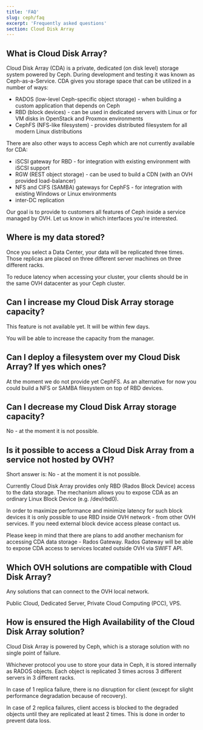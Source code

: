 ```yaml
---
title: 'FAQ'
slug: ceph/faq
excerpt: 'Frequently asked questions'
section: Cloud Disk Array
---
```



## What is Cloud Disk Array?
Cloud Disk Array (CDA) is a private, dedicated (on disk level) storage system powered by Ceph. During development and testing it was known as Ceph-as-a-Service. CDA gives you storage space that can be utilized in a number of ways:

- RADOS (low-level Ceph-specific object storage) - when building a custom application that depends on Ceph
- RBD (block devices) - can be used in dedicated servers with Linux or for VM disks in OpenStack and Proxmox environments
- CephFS (NFS-like filesystem) - provides distributed filesystem for all modern Linux distributions

There are also other ways to access Ceph which are not currently available for CDA:
- iSCSI gateway for RBD - for integration with existing environment with iSCSI support
- RGW (REST object storage) - can be used to build a CDN (with an OVH provided load-balancer)
- NFS and CIFS (SAMBA) gateways for CephFS - for integration with existing Windows or Linux environments
- inter-DC replication

Our goal is to provide to customers all features of Ceph inside a service managed by OVH. Let us know in which interfaces you're interested.


## Where is my data stored?
Once you select a Data Center, your data will be replicated three times. Those replicas are placed on three different server machines on three different racks.

To reduce latency when accessing your cluster, your clients should be in the same OVH datacenter as your Ceph cluster.


## Can I increase my Cloud Disk Array storage capacity?
This feature is not available yet. It will be within few days.

You will be able to increase the capacity from the manager.


## Can I deploy a filesystem over my Cloud Disk Array? If yes which ones?
At the moment we do not provide yet CephFS. As an alternative for now you could build a NFS or SAMBA filesystem on top of RBD devices.


## Can I decrease my Cloud Disk Array storage capacity?
No - at the moment it is not possible.


## Is it possible to access a Cloud Disk Array from a service not hosted by OVH?
Short answer is: No - at the moment it is not possible.

Currently Cloud Disk Array provides only RBD (Rados Block Device) access to the data storage. The mechanism allows you to expose CDA as an ordinary Linux Block Device (e.g. /dev/rbd0).

In order to maximize performance and minimize latency for such block devices it is only possible to use RBD inside OVH network - from other OVH services. If you need external block device access please contact us.

Please keep in mind that there are plans to add another mechanism for accessing CDA data storage - Rados Gateway. Rados Gateway will be able to expose CDA access to services located outside OVH via SWIFT API.


## Which OVH solutions are compatible with Cloud Disk Array?
Any solutions that can connect to the OVH local network.

Public Cloud, Dedicated Server, Private Cloud Computing (PCC), VPS.


## How is ensured the High Availability of the Cloud Disk Array solution?
Cloud Disk Array is powered by Ceph, which is a storage solution with no single point of failure.

Whichever protocol you use to store your data in Ceph, it is stored internally as RADOS objects. Each object is replicated 3 times across 3 different servers in 3 different racks.

In case of 1 replica failure, there is no disruption for client (except for slight performance degradation because of recovery).

In case of 2 replica failures, client access is blocked to the degraded objects until they are replicated at least 2 times. This is done in order to prevent data loss.
